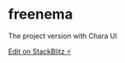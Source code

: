 # freenema

The project version with Chara UI

[Edit on StackBlitz ⚡️](https://stackblitz.com/edit/nextjs-xztoaz)
